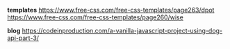 **templates**
https://www.free-css.com/free-css-templates/page263/dpot 
https://www.free-css.com/free-css-templates/page260/wise

**blog**
https://codeinproduction.com/a-vanilla-javascript-project-using-dog-api-part-3/
